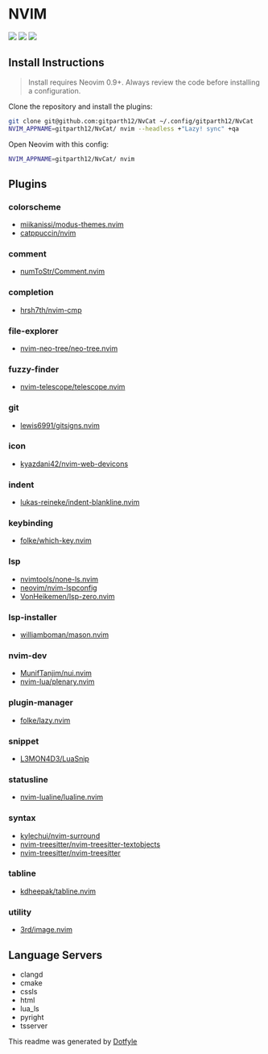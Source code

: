 # NVIM

<a href="https://dotfyle.com/gitparth12/nvcat"><img src="https://dotfyle.com/gitparth12/nvcat/badges/plugins?style=flat" /></a>
<a href="https://dotfyle.com/gitparth12/nvcat"><img src="https://dotfyle.com/gitparth12/nvcat/badges/leaderkey?style=flat" /></a>
<a href="https://dotfyle.com/gitparth12/nvcat"><img src="https://dotfyle.com/gitparth12/nvcat/badges/plugin-manager?style=flat" /></a>

## Install Instructions

> Install requires Neovim 0.9+. Always review the code before installing a configuration.

Clone the repository and install the plugins:

```sh
git clone git@github.com:gitparth12/NvCat ~/.config/gitparth12/NvCat
NVIM_APPNAME=gitparth12/NvCat/ nvim --headless +"Lazy! sync" +qa
```

Open Neovim with this config:

```sh
NVIM_APPNAME=gitparth12/NvCat/ nvim
```

## Plugins

### colorscheme

- [miikanissi/modus-themes.nvim](https://dotfyle.com/plugins/miikanissi/modus-themes.nvim)
- [catppuccin/nvim](https://dotfyle.com/plugins/catppuccin/nvim)

### comment

- [numToStr/Comment.nvim](https://dotfyle.com/plugins/numToStr/Comment.nvim)

### completion

- [hrsh7th/nvim-cmp](https://dotfyle.com/plugins/hrsh7th/nvim-cmp)

### file-explorer

- [nvim-neo-tree/neo-tree.nvim](https://dotfyle.com/plugins/nvim-neo-tree/neo-tree.nvim)

### fuzzy-finder

- [nvim-telescope/telescope.nvim](https://dotfyle.com/plugins/nvim-telescope/telescope.nvim)

### git

- [lewis6991/gitsigns.nvim](https://dotfyle.com/plugins/lewis6991/gitsigns.nvim)

### icon

- [kyazdani42/nvim-web-devicons](https://dotfyle.com/plugins/kyazdani42/nvim-web-devicons)

### indent

- [lukas-reineke/indent-blankline.nvim](https://dotfyle.com/plugins/lukas-reineke/indent-blankline.nvim)

### keybinding

- [folke/which-key.nvim](https://dotfyle.com/plugins/folke/which-key.nvim)

### lsp

- [nvimtools/none-ls.nvim](https://dotfyle.com/plugins/nvimtools/none-ls.nvim)
- [neovim/nvim-lspconfig](https://dotfyle.com/plugins/neovim/nvim-lspconfig)
- [VonHeikemen/lsp-zero.nvim](https://dotfyle.com/plugins/VonHeikemen/lsp-zero.nvim)

### lsp-installer

- [williamboman/mason.nvim](https://dotfyle.com/plugins/williamboman/mason.nvim)

### nvim-dev

- [MunifTanjim/nui.nvim](https://dotfyle.com/plugins/MunifTanjim/nui.nvim)
- [nvim-lua/plenary.nvim](https://dotfyle.com/plugins/nvim-lua/plenary.nvim)

### plugin-manager

- [folke/lazy.nvim](https://dotfyle.com/plugins/folke/lazy.nvim)

### snippet

- [L3MON4D3/LuaSnip](https://dotfyle.com/plugins/L3MON4D3/LuaSnip)

### statusline

- [nvim-lualine/lualine.nvim](https://dotfyle.com/plugins/nvim-lualine/lualine.nvim)

### syntax

- [kylechui/nvim-surround](https://dotfyle.com/plugins/kylechui/nvim-surround)
- [nvim-treesitter/nvim-treesitter-textobjects](https://dotfyle.com/plugins/nvim-treesitter/nvim-treesitter-textobjects)
- [nvim-treesitter/nvim-treesitter](https://dotfyle.com/plugins/nvim-treesitter/nvim-treesitter)

### tabline

- [kdheepak/tabline.nvim](https://dotfyle.com/plugins/kdheepak/tabline.nvim)

### utility

- [3rd/image.nvim](https://dotfyle.com/plugins/3rd/image.nvim)

## Language Servers

- clangd
- cmake
- cssls
- html
- lua_ls
- pyright
- tsserver

This readme was generated by [Dotfyle](https://dotfyle.com)
